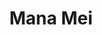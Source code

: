 ---
layout: project-alt
slug: manamei
title: Mana Mei
title_html: Mana<br>Mei
description_html: The client managed three separate websites alongside a handful of Teachable sales pages, complicating the process for prospective students to identify and enroll in the most suitable program. To address this, we merged all of the client's online resources into one cohesive website, while preserving the brand's aesthetic.</p><p>Our strategy included:</p><p><ul class="mb-4"><li>Developing a unified digital space where the client's followers could easily view all offerings and select the program that best matched their needs.</li><li>Enhancing each program's landing page to not only improve conversion rates but also to preemptively answer student inquiries, thus reducing the volume of emails and direct messages with frequently asked questions.</li><li>Eliminating an expensive monthly subscription for forms and opting out of a traditional content management system, significantly lowering the client's website maintenance costs.</li></ul></p><p>The integration of these strategies resulted in a single, efficient website that embodies the client's brand and makes it effortless for her audience to navigate through her offerings. The new platform not only simplifies the course enrollment process but also presents a unified brand image that resonates with her followers.
featured-image: /images/portfolio-projects/manamei/manamei-laptop-alt.jpg
gallery: 
  - image: /images/portfolio-projects/manamei/manamei-mobile.jpg
    alt-text: Mobile View of the Whole Body Wellness Website
  - image: /images/portfolio-projects/manamei/manamei-laptop-alt.jpg
    alt-text: Laptop View of the Whole Body Wellness Website
  - image: /images/portfolio-projects/manamei/manamei-tablet.jpg
    alt-text: Stylish Desk Space 
domain: https://manamei.com
seo: 
  title: Mana Mei
  description: DDiscover how we transformed Mana Mei's fragmented online presence into a seamless, user-friendly website, consolidating three separate sites and Teachable pages into one unified platform. Our tailored approach enhanced user experience, streamlined course enrollment, and significantly cut down costs by optimizing program landing pages and eliminating unnecessary subscriptions. Dive into our comprehensive strategy that not only boosted conversion rates but also solidified the client's brand identity, making it easier for followers to navigate and select the perfect program. Experience a cohesive digital space where every element is designed to resonate with the audience and facilitate effortless navigation through diverse offerings.
  keywords: Website consolidation services, Unified digital platform development, Online course enrollment optimization, Teachable page integration, User experience enhancement for websites, Conversion rate optimization for education, Streamlined website navigation design, Cost reduction web solutions, Brand identity web design, Digital space optimization for courses, Website maintenance cost saving, Efficient website design for educators, Seamless course selection platform, Unified brand image web design, FAQ integration to reduce inquiries
  social_image: /images/portfolio-projects/manamei/manamei-laptop-alt.jpg
  hide-from-google: true
---
